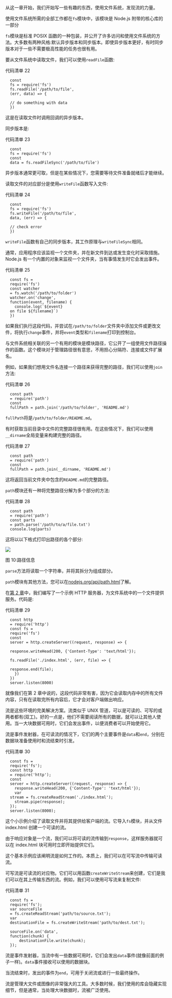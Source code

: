 从这一章开始，我们开始写一些有趣的东西，使用文件系统，发现流的力量。

使用文件系统所需的全部工作都在`fs`模块中，该模块是 Node.js 附带的核心库的一部分

`fs`模块是标准 POSIX 函数的一种包装，并公开了许多访问和使用文件系统的方法。大多数有两种风格:默认异步版本和同步版本。即使异步版本更好，有时同步版本对于一些不需要极高性能的任务也很有用。

要从文件系统中读取文件，我们可以使用`readFile`函数:

代码清单 22

```
  const
  fs = require('fs')
  fs.readFile('/path/to/file',
  (err, data) => {

  // do something with data
  })

```

这是在读取文件时调用回调的异步版本。

同步版本是:

代码清单 23

```
  const
  fs = require('fs')
  const
  data = fs.readFileSync('/path/to/file')

```

异步版本通常更可取，但是在某些情况下，您需要等待文件准备就绪后才能继续。

读取文件的对应部分是使用`writeFile`函数写入文件:

代码清单 24

```
  const
  fs = require('fs')
  fs.writeFile('/path/to/file',
  data, (err) => {

  // check error
  })

```

`writeFile`函数有自己的同步版本，其工作原理与`writeFileSync`相同。

通常，应用程序应该监视一个文件夹，并在新文件到达或发生变化时采取措施。Node.js 有一个内置的对象来监视一个文件夹，当有事情发生时它会发出事件。

代码清单 25

```
  const fs =
  require('fs')
  const watcher
  = fs.watch('/path/to/folder')
  watcher.on('change',
  function(event, filename) {
    console.log(`${event}
  on file ${filename}`)
  }) 

```

如果我们执行这段代码，并尝试在`/path/to/folder`文件夹中添加文件或更改文件，将执行`change`事件，并将`event`类型和`filename`打印到控制台。

与文件系统相关联的另一个有用的模块是模块路径，它公开了一组使用文件路径操作的函数。这个模块对于管理路径很有意思，不用担心分隔符、连接或文件扩展名。

例如，如果我们想用文件名连接一个路径来获得完整的路径，我们可以使用`join`方法:

代码清单 26

```
  const path
  = require('path')
  const
  fullPath = path.join('/path/to/folder', 'README.md')

```

`fullPath`将是`/path/to/folder/README.md`。

有时获取当前目录中文件的完整路径很有用。在这些情况下，我们可以使用`__dirname`全局变量来构建完整的路径。

代码清单 27

```
  const path
  = require('path')
  const
  fullPath = path.join(__dirname, 'README.md')

```

这将返回当前文件夹中包含的`README.md`的完整路径。

`path`模块还有一种将完整路径分解为多个部分的方法:

代码清单 28

```
  const path
  = require('path')
  const parts
  = path.parse('/path/to/a/file.txt')
  console.log(parts)

```

这将以以下格式打印出路径的各个部分:

![](../images/00014.jpeg)

图 10:路径信息

`parse`方法将读取一个字符串，并将其拆分为组成部分。

`path`模块有其他方法，您可以在[nodejs.org/api/path.html](https://nodejs.org/api/path.html)了解。

在[第 2 章](02.html#_Chapter_2_)中，我们编写了一个示例 HTTP 服务器，为文件系统中的一个文件提供服务。代码是:

代码清单 29

```
  const http
  = require('http')
  const fs =
  require('fs')
  const
  server = http.createServer((request, response) => {

  response.writeHead(200, {'Content-Type': 'text/html'});

  fs.readFile('./index.html', (err, file) => {

  response.end(file);  
    })
  })
  server.listen(8000)

```

就像我们在第 2 章中说的，这段代码非常有害，因为它会读取内存中的所有文件内容，只有在读取完所有内容后，它才会对客户端做出响应。

流是这些环境的完美解决方案。流类似于 UNIX 管道，可以是可读的、可写的或两者都有(双工)。好的一点是，他们不需要阅读所有的数据，就可以让其他人使用。当一大块数据可用时，它们会发出事件，以便消费者可以开始使用它。

流是事件发射器，在可读流的情况下，它们的两个主要事件是`data`和`end`，分别在数据块准备使用时和流结束时引发。

代码清单 30

```
  const fs =
  require('fs'); 
  const http
  = require('http'); 
  const
  server = http.createServer((request, response) => { 
    response.writeHead(200, {'Content-Type': 'text/html'});
    var
  stream = fs.createReadStream('./index.html'); 
    stream.pipe(response); 
  }); 
  server.listen(8000);

```

这个小示例介绍了读取文件并将其提供给客户端的流。它导入`fs`模块，并从文件 index.html 创建一个可读的流。

由于响应对象是一个流，我们可以将可读的流传输到`response`，这样服务器就可以在 index.html 块可用时立即开始提供它们。

这个基本示例应该阐明流是如何工作的。本质上，我们可以在可写流中传输可读流。

可写流是可读流的对应物。它们可以用函数`createWriteStream`来创建，它们是我们可以在其上传输东西的流。例如，我们可以使用可写流来复制文件:

代码清单 31

```
  const fs =
  require('fs'); 
  var sourceFile
  = fs.createReadStream('path/to/source.txt');
  var
  destinationFile = fs.createWriteStream('path/to/dest.txt');

  sourceFile.on('data',
  function(chunk) {
      destinationFile.write(chunk);
  });

```

流是事件发射器，当流中有一些数据可用时，它们会发出`data`事件(就像前面的例子一样)。`data`事件接收可以使用的数据块。

当流结束时，发出的事件为`end`，可用于关闭流或进行一些最终操作。

流是管理大文件或图像的非常强大的工具。大多数时候，我们使用的库会隐藏实现细节，但是通常，当处理大块数据时，流被广泛使用。